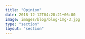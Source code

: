 ```yaml
---
title: "Opinion"
date: 2018-12-12T04:28:21+06:00
image: images/blog/blog-img-3.jpg
type: "section"
layout: "section"
---
```

